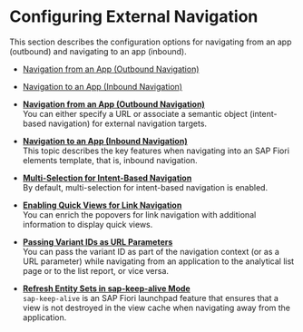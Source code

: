 <!-- loio1d4a0f94bfee48d1b50ca8084a76beec -->

# Configuring External Navigation

This section describes the configuration options for navigating from an app \(outbound\) and navigating to an app \(inbound\).

-   [Navigation from an App \(Outbound Navigation\)](navigation-from-an-app-outbound-navigation-d782acf.md)

-   [Navigation to an App \(Inbound Navigation\)](navigation-to-an-app-inbound-navigation-c337d8b.md)


-   **[Navigation from an App \(Outbound Navigation\)](navigation-from-an-app-outbound-navigation-d782acf.md "You can either specify a URL or associate a semantic object (intent-based navigation) for external navigation targets.")**  
You can either specify a URL or associate a semantic object \(intent-based navigation\) for external navigation targets.
-   **[Navigation to an App \(Inbound Navigation\)](navigation-to-an-app-inbound-navigation-c337d8b.md "This topic describes the key features when navigating into an SAP Fiori elements
		template, that is, inbound navigation.")**  
This topic describes the key features when navigating into an SAP Fiori elements template, that is, inbound navigation.
-   **[Multi-Selection for Intent-Based Navigation](multi-selection-for-intent-based-navigation-640cabf.md "By default, multi-selection for intent-based navigation is enabled.")**  
By default, multi-selection for intent-based navigation is enabled.
-   **[Enabling Quick Views for Link Navigation](enabling-quick-views-for-link-navigation-307ced1.md "You can enrich the popovers for link navigation with additional information to display quick views.")**  
You can enrich the popovers for link navigation with additional information to display quick views.
-   **[Passing Variant IDs as URL Parameters](passing-variant-ids-as-url-parameters-4132ffa.md "You can pass the variant ID as part of the navigation context (or as a URL parameter)
		while navigating from an application to the analytical list page or to the list report, or
		vice versa. ")**  
You can pass the variant ID as part of the navigation context \(or as a URL parameter\) while navigating from an application to the analytical list page or to the list report, or vice versa.
-   **[Refresh Entity Sets in sap-keep-alive Mode](refresh-entity-sets-in-sap-keep-alive-mode-3c65f2c.md "sap-keep-alive is an SAP Fiori launchpad feature that ensures that a view
		is not destroyed in the view cache when navigating away from the application.")**  
`sap-keep-alive` is an SAP Fiori launchpad feature that ensures that a view is not destroyed in the view cache when navigating away from the application.

